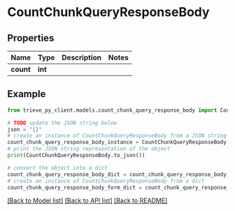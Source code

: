 # CountChunkQueryResponseBody


## Properties

Name | Type | Description | Notes
------------ | ------------- | ------------- | -------------
**count** | **int** |  | 

## Example

```python
from trieve_py_client.models.count_chunk_query_response_body import CountChunkQueryResponseBody

# TODO update the JSON string below
json = "{}"
# create an instance of CountChunkQueryResponseBody from a JSON string
count_chunk_query_response_body_instance = CountChunkQueryResponseBody.from_json(json)
# print the JSON string representation of the object
print(CountChunkQueryResponseBody.to_json())

# convert the object into a dict
count_chunk_query_response_body_dict = count_chunk_query_response_body_instance.to_dict()
# create an instance of CountChunkQueryResponseBody from a dict
count_chunk_query_response_body_form_dict = count_chunk_query_response_body.from_dict(count_chunk_query_response_body_dict)
```
[[Back to Model list]](../README.md#documentation-for-models) [[Back to API list]](../README.md#documentation-for-api-endpoints) [[Back to README]](../README.md)


